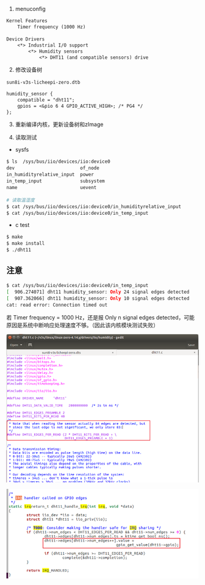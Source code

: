 1. menuconfig

```
Kernel Features 
    Timer frequency (1000 Hz)

Device Drivers
    <*> Industrial I/O support
        <*> Humidity sensors
        	<*> DHT11 (and compatible sensors) drive
```

2. 修改设备树

`sun8i-v3s-licheepi-zero.dtb`

```
humidity_sensor {
    compatible = "dht11";
    gpios = <&pio 6 4 GPIO_ACTIVE_HIGH>; /* PG4 */
};
```

3. 重新编译内核，更新设备树和zImage

4. 读取测试

* sysfs

```bash
$ ls  /sys/bus/iio/devices/iio:device0
dev                        of_node
in_humidityrelative_input  power
in_temp_input              subsystem
name                       uevent

# 读取温湿度
$ cat /sys/bus/iio/devices/iio:device0/in_humidityrelative_input
$ cat /sys/bus/iio/devices/iio:device0/in_temp_input
```

* c test

```bash
$ make
$ make install
$ ./dht11
```

## 注意

```bash
$ cat /sys/bus/iio/devices/iio:device0/in_temp_input
[  906.274071] dht11 humidity_sensor: Only 24 signal edges detected
[  907.362066] dht11 humidity_sensor: Only 10 signal edges detected
cat: read error: Connection timed out
```

若 Timer frequency  = 1000 Hz，还是报 Only n signal edges detected，可能原因是系统中断响应处理速度不够。（因此该内核模块测试失败）

![image-20250612002359713](.assets/dht11/image-20250612002359713.png)

![image-20250612002434675](.assets/dht11/image-20250612002434675.png)